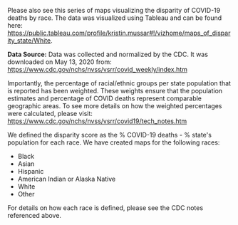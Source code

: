 Please also see this series of maps visualizing the disparity of COVID-19 deaths by race. The data was visualized using Tableau and can be found here: https://public.tableau.com/profile/kristin.mussar#!/vizhome/maps_of_disparity_state/White. 

**Data Source:**
Data was collected and normalized by the CDC. It was downloaded on May 13, 2020 from: https://www.cdc.gov/nchs/nvss/vsrr/covid_weekly/index.htm

Importantly, the percentage of racial/ethnic groups per state population that is reported has been weighted. These weights ensure that the population estimates and percentage of COVID deaths represent comparable geographic areas. To see more details on how the weighted percentages were calculated, please visit: https://www.cdc.gov/nchs/nvss/vsrr/covid19/tech_notes.htm

We defined the disparity score as the % COVID-19 deaths - % state's population for each race. We have created maps for the following races: 
* Black
* Asian
* Hispanic
* American Indian or Alaska Native 
* White 
* Other 

For details on how each race is defined, please see the CDC notes referenced above. 
